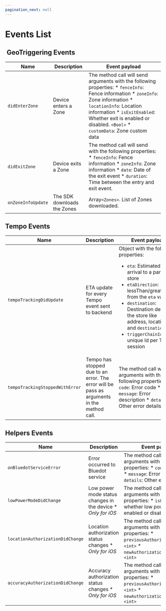 ```yaml
---
pagination_next: null
---
```


Events List
=====================

 GeoTriggering Events
---------------------

| **Name**           | **Description**             | **Event payload**                                                                                                                                                                                                                                                           |
|--------------------|-----------------------------|-----------------------------------------------------------------------------------------------------------------------------------------------------------------------------------------------------------------------------------------------------------------------------|
| `didEnterZone`     | Device enters a Zone        | The method call will send arguments with the following properties: * `fenceInfo`: Fence information * `zoneInfo`: Zone information * `locationInfo`: Location information * `isExitEnabled`: Whether exit is enabled or disabled. `<Bool>` * `customData`: Zone custom data |
| `didExitZone`      | Device exits a Zone         | The method call will send with the following properties: * `fenceInfo`: Fence information * `zoneInfo`: Zone information * `date`: Date of the exit event * `duration`: Time between the entry and exit event.                                                              |
| `onZoneInfoUpdate` | The SDK downloads the Zones | Array`<Zones>`. List of Zones downloaded.                                                                                                                                                                                                                                   |

Tempo Events
------------

| **Name**                        | **Description**                                                                             | **Event payload**                                                                                                                                       |
|---------------------------------|---------------------------------------------------------------------------------------------|---------------------------------------------------------------------------------------------------------------------------------------------------------|
| `tempoTrackingDidUpdate`  | ETA update for every Tempo event sent to backend     | Object with the following properties:<ul><li>`eta`: Estimated time of arrival to a particular store</li><li>`etaDirection`: lessThan/greaterThan from the `eta` value</li><li>`destination`: Destination details of the store like address, location, and `destinationId`</li><li>`triggerChainId`: unique Id per Tempo session</li></ul> |
| `tempoTrackingStoppedWithError` | Tempo has stopped due to an error.  The error will be pass as arguments in the method call. | The method call will send arguments with the following properties: * `code`: Error code * `message`: Error description * `details`: Other error details |

Helpers Events
--------------

| **Name**                         | **Description**                                               | **Event payload**                                                                                                                                       |
|----------------------------------|---------------------------------------------------------------|---------------------------------------------------------------------------------------------------------------------------------------------------------|
| `onBluedotServiceError`          | Error occurred to Bluedot service                             | The method call will send arguments with the following properties: * `code`: Error code * `message`: Error description * `details`: Other error details |
| `lowPowerModeDidChange`          | Low power mode status changes in the device \* _Only for iOS_ | The method call will send arguments with the following properties: * `isLowPowerMode`: whether low power mode is enabled or disabled. `<Bool>`          |
| `locationAuthorizationDidChange` | Location authorization status changes \* _Only for iOS_       | The method call will send arguments with the following properties: * `previousAuthorizationStatus`: `<int>` * `newAuthorizationStatus`: `<int>`         |
| `accuracyAuthorizationDidChange` | Accuracy authorization status changes \* _Only for iOS_       | The method call will send arguments with the following properties: * `previousAuthorizationStatus`: `<int>` * `newAuthorizationStatus`: `<int>`         |
